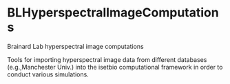 # BLHyperspectralImageComputations
Brainard Lab hyperspectral image computations

Tools for importing hyperspectral image data from different databases (e.g.,Manchester Univ.) into the isetbio computational framework in order to conduct various simulations.
